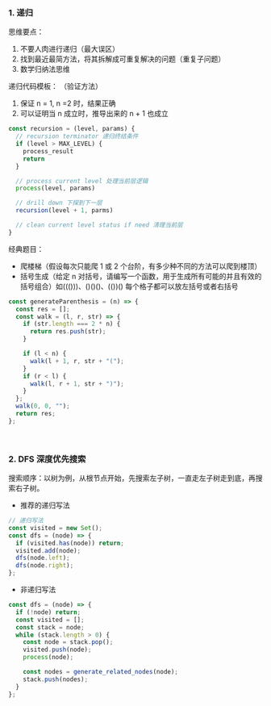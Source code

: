### 1. 递归

思维要点：

1. 不要人肉进行递归（最大误区）
2. 找到最近最简方法，将其拆解成可重复解决的问题（重复子问题）
3. 数学归纳法思维

递归代码模板：
（验证方法）

1. 保证 n = 1, n =2 时，结果正确
2. 可以证明当 n 成立时，推导出来的 n + 1 也成立

```js
const recursion = (level, params) {
  // recursion terminator 递归终结条件
  if (level > MAX_LEVEL) {
    process_result
    return
  }

  // process current level 处理当前层逻辑
  process(level, params)

  // drill down 下探到下一层
  recursion(level + 1, parms)

  // clean current level status if need 清理当前层
}
```

经典题目：

- 爬楼梯（假设每次只能爬 1 或 2 个台阶，有多少种不同的方法可以爬到楼顶）
- 括号生成（给定 n 对括号，请编写一个函数，用于生成所有可能的并且有效的括号组合）如((()))、()()()、(())()
  每个格子都可以放左括号或者右括号

```js
const generateParenthesis = (n) => {
  const res = [];
  const walk = (l, r, str) => {
    if (str.length === 2 * n) {
      return res.push(str);
    }

    if (l < n) {
      walk(l + 1, r, str + "(");
    }
    if (r < l) {
      walk(l, r + 1, str + ")");
    }
  };
  walk(0, 0, "");
  return res;
};
```

<br/>

### 2. DFS 深度优先搜索

搜索顺序：以树为例，从根节点开始，先搜索左子树，一直走左子树走到底，再搜索右子树。

- 推荐的递归写法

```js
// 递归写法
const visited = new Set();
const dfs = (node) => {
  if (visited.has(node)) return;
  visited.add(node);
  dfs(node.left);
  dfs(node.right);
};
```

- 非递归写法

```js
const dfs = (node) => {
  if (!node) return;
  const visited = [];
  const stack = node;
  while (stack.length > 0) {
    const node = stack.pop();
    visited.push(node);
    process(node);

    const nodes = generate_related_nodes(node);
    stack.push(nodes);
  }
};
```
